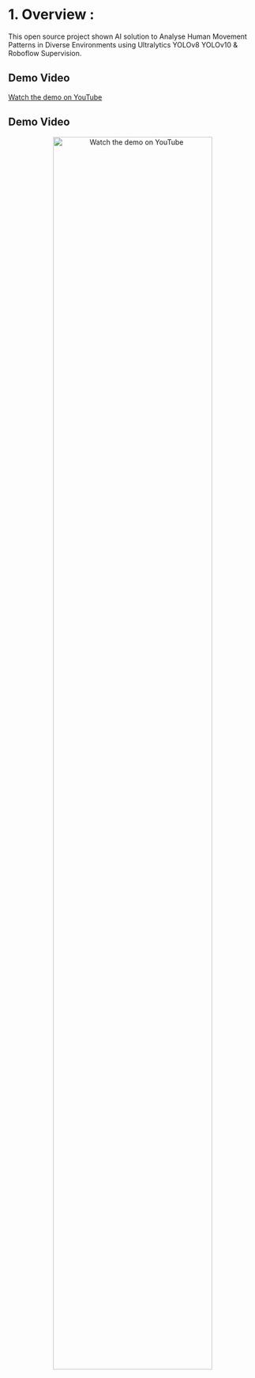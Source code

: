 # 1. Overview :
This open source project shown AI solution to Analyse Human Movement Patterns in Diverse Environments using Ultralytics YOLOv8 YOLOv10 & Roboflow Supervision.


## Demo Video
[Watch the demo on YouTube]()
## Demo Video

<div align="center">
  <a href="https://youtu.be/MIySQxoY9VA">
    <img src="https://img.youtube.com/vi/your-video-id/0.jpg" alt="Watch the demo on YouTube" style="width:80%; height:auto;">
  </a>
</div>
